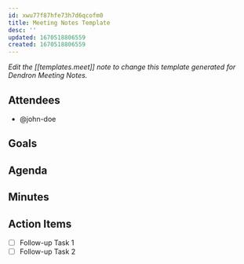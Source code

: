 ```yaml
---
id: xwu77f87hfe73h7d6qcofm0
title: Meeting Notes Template
desc: ''
updated: 1670518806559
created: 1670518806559
---
```


_Edit the [[templates.meet]] note to change this template generated for Dendron
Meeting Notes._

## Attendees

<!-- Meeting attendees. If you prefix users with an '@', you can then optionally click Ctrl+Enter to create a note for that user. -->

- @john-doe

## Goals

<!-- Main objectives of the meeting -->

## Agenda

<!-- Agenda to be covered in the meeting -->

## Minutes

<!-- Notes of discussion occurring during the meeting -->

## Action Items

<!-- You can add any follow up items here. If they require more detail, you can use `Create Task Note` to create each follow up item as a separate note. -->

- [ ] Follow-up Task 1
- [ ] Follow-up Task 2
